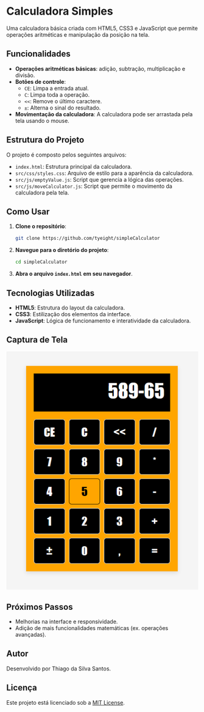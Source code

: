 # Calculadora Simples

Uma calculadora básica criada com HTML5, CSS3 e JavaScript que permite operações aritméticas e manipulação da posição na tela.

## Funcionalidades

- **Operações aritméticas básicas**: adição, subtração, multiplicação e divisão.
- **Botões de controle**:
  - `CE`: Limpa a entrada atual.
  - `C`: Limpa toda a operação.
  - `<<`: Remove o último caractere.
  - `±`: Alterna o sinal do resultado.
- **Movimentação da calculadora**: A calculadora pode ser arrastada pela tela usando o mouse.

## Estrutura do Projeto

O projeto é composto pelos seguintes arquivos:

- `index.html`: Estrutura principal da calculadora.
- `src/css/styles.css`: Arquivo de estilo para a aparência da calculadora.
- `src/js/emptyValue.js`: Script que gerencia a lógica das operações.
- `src/js/moveCalculator.js`: Script que permite o movimento da calculadora pela tela.

## Como Usar

1. **Clone o repositório**:
   ```bash
   git clone https://github.com/tyeight/simpleCalculator
   ```
2. **Navegue para o diretório do projeto**:
   ```bash
   cd simpleCalculator
   ```
3. **Abra o arquivo `index.html` em seu navegador**.

## Tecnologias Utilizadas

- **HTML5**: Estrutura do layout da calculadora.
- **CSS3**: Estilização dos elementos da interface.
- **JavaScript**: Lógica de funcionamento e interatividade da calculadora.

## Captura de Tela

![Captura de Tela](src/image/screenshot.png) <!-- Adicione uma imagem de captura de tela da calculadora aqui -->

## Próximos Passos

- Melhorias na interface e responsividade.
- Adição de mais funcionalidades matemáticas (ex. operações avançadas).

## Autor

Desenvolvido por Thiago da Silva Santos.

## Licença

Este projeto está licenciado sob a [MIT License](LICENSE).
